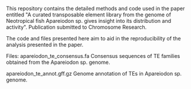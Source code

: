 This repository contains the detailed methods and code used in the paper entitled "A curated transposable element library from the genome of Neotropical fish Apareiodon sp. gives insight into its distribution and activity". Publication submitted to Chromosome Research.

The code and files presented here aim to aid in the reproducibility of the analysis presented in the paper.

Files:
apareiodon_te_consensus.fa
Consensus sequences of TE families obtained from the Apareiodon sp. genome.

apareiodon_te_annot.gff.gz
Genome annotation of TEs in Apareiodon sp. genome.

